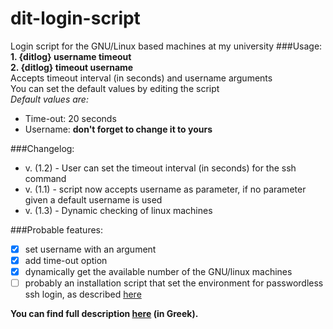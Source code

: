 dit-login-script
================

Login script for the GNU/Linux based machines at my university
###Usage:  
**1. {ditlog} username timeout  
2. {ditlog} timeout username**  
Accepts timeout interval (in seconds) and username arguments  
You can set the default values by editing the script  
*Default values are:*  
 - Time-out: 20 seconds
 - Username: **don't forget to change it to yours**
 
###Changelog:  
- v. (1.2) - User can set the timeout interval (in seconds) for the ssh command
- v. (1.1) - script now accepts username as parameter, if no parameter given a default username is used
- v. (1.3) - Dynamic checking of linux machines

###Probable features:
- [x] set username with an argument
- [x] add time-out option
- [x] dynamically get the available number of the GNU/linux machines
- [ ] probably an installation script that set the environment for passwordless ssh login, as described [here](http://www.aslanoglou.me/blog/performing-ssh-login-without-typing-your-password-via-ssh-keygen-ssh-copy-id/)
 
**You can find full description [here](http://www.aslanoglou.me/blog/greek-post-dit-gnulinux-login-script/) (in Greek).**
